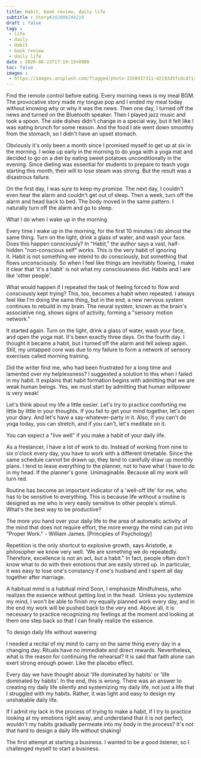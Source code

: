 ```yaml
---
title: Habit, book review, daily life
subtitle : Story#202008240219
draft : false
tags :
 - life
 - daily
 - Habit
 - book review
 - daily life
date : 2020-08-23T17:19:19+0900
toc: false
images : 
 - https://images.unsplash.com/flagged/photo-1558937311-d2193d5fcdcd?ixlib=rb-1.2.1&q=80&fm=jpg&crop=entropy&cs=tinysrgb&w=1080&fit=max&ixid=eyJhcHBfaWQiOjE1NTU0OX0
---
```


Find the remote control before eating. Every morning news is my meal BGM. The provocative story made my tongue pop and I ended my meal today without knowing why or why it was the news. Then one day, I turned off the news and turned on the Bluetooth speaker. Then I played jazz music and took a spoon. The side dishes didn't change in a special way, but it felt like I was eating brunch for some reason. And the food I ate went down smoothly from the stomach, so I didn't have an upset stomach.  

Obviously it's only been a month since I promised myself to get up at six in the morning. I woke up early in the morning to do yoga with a yoga mat and decided to go on a diet by eating sweet potatoes unconditionally in the evening. Since dieting was essential for students to prepare to teach yoga starting this month, their will to lose steam was strong. But the result was a disastrous failure.  

On the first day, I was sure to keep my promise. The next day, I couldn't even hear the alarm and couldn't get out of sleep. Then a week, turn off the alarm and head back to bed. The body moved in the same pattern. I naturally turn off the alarm and go to sleep.  

What I do when I wake up in the morning  

Every time I wake up in the morning, for the first 10 minutes I do almost the same thing. Turn on the light, drink a glass of water, and wash your face. Does this happen consciously? In "Habit," the author says a vast, half-hidden "non-conscious self" works. This is the very habit of ignoring it. Habit is not something we intend to do consciously, but something that flows unconsciously. So when I feel like things are inevitably flowing, I make it clear that 'it's a habit' is not what my consciousness did. Habits and I are like 'other people'.  

What would happen if I repeated the task of feeling forced to flow and consciously kept trying? This, too, becomes a habit when repeated. I always feel like I'm doing the same thing, but in the end, a new nervous system continues to rebuild in my brain. The neural system, known as the brain's associative ring, shows signs of activity, forming a "sensory motion network."  

It started again. Turn on the light, drink a glass of water, wash your face, and open the yoga mat. It's been exactly three days. On the fourth day. I thought it became a habit, but I turned off the alarm and fell asleep again. Still, my untapped core was due to my failure to form a network of sensory exercises called morning training.  

Did the writer find me, who had been frustrated for a long time and lamented over my helplessness? I suggested a solution to this when I failed in my habit. It explains that habit formation begins with admitting that we are weak human beings. Yes, we must start by admitting that human willpower is very weak!  

Let's think about my life a little easier. Let's try to practice comforting me little by little in your thoughts. If you fail to get your mind together, let's open your diary. And let's have a say-whatever-party in it. Also, if you can't do yoga today, you can stretch, and if you can't, let's meditate on it.  

You can expect a "live well" if you make a habit of your daily life.  

As a freelancer, I have a lot of work to do. Instead of working from nine to six o'clock every day, you have to work with a different timetable. Since the same schedule cannot be drawn up, they tend to carefully draw up monthly plans. I tend to leave everything to the planner, not to have what I have to do in my head. If the planner's gone. Unimaginable. Because all my work will turn red.  

Routine has become an important indicator of a 'well-off life' for me, who has to be sensitive to everything. This is because life without a routine is designed as me who is very easily sensitive to other people's stimuli. What's the best way to be productive?  

The more you hand over your daily life to the area of automatic activity of the mind that does not require effort, the more energy the mind can put into "Proper Work." - William James. [Principles of Psychology]  

Repetition is the only shortcut to explosive growth, says Aristotle, a philosopher we know very well. 'We are something we do repeatedly. Therefore, excellence is not an act, but a habit." In fact, people often don't know what to do with their emotions that are easily stirred up. In particular, it was easy to lose one's constancy if one's husband and I spent all day together after marriage.  

A habitual mind is a habitual mind Soon, I emphasize Mindfulness, who realizes the essence without getting lost in the head.  Unless you systemize my mind, I won't be able to finish my equally planned work every day, and in the end my work will be pushed back to the very end. Above all, it is necessary to practice recognizing my feelings at the moment and looking at them one step back so that I can finally realize the essence.  

To design daily life without wavering  

I needed a recital of my mind to carry on the same thing every day in a changing day. Rituals have no immediate and direct rewards. Nevertheless, what is the reason for continuing the rehearsal? It is said that faith alone can exert strong enough power. Like the placebo effect.  

Every day we have thought about 'life dominated by habits' or 'life dominated by habits'. In the end, this is wrong. There was an answer to creating my daily life silently and systemizing my daily life, not just a life that I struggled with my habits. Rather, it was light and easy to design my unshakable daily life.  

If I admit my lack in the process of trying to make a habit, if I try to practice looking at my emotions right away, and understand that it is not perfect, wouldn't my habits gradually permeate into my body in the process? It's not that hard to design a daily life without shaking!  

The first attempt at starting a business. I wanted to be a good listener, so I challenged myself to start a business.  

